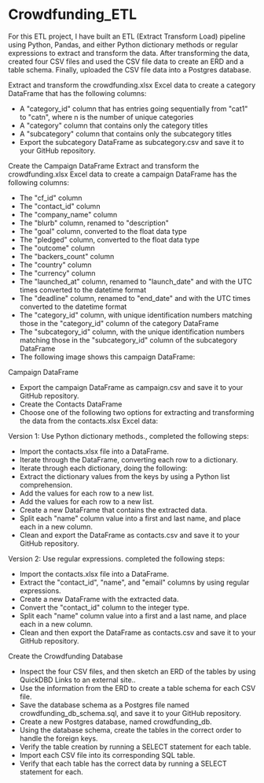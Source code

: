 # Crowdfunding_ETL

For this ETL project, I have built an ETL (Extract Transform Load) pipeline using Python, Pandas, and 
either Python dictionary methods or regular expressions to extract and transform the data. 
After transforming the data, created four CSV files and used the CSV file data to create an ERD and a table schema. 
Finally, uploaded the CSV file data into a Postgres database.

Extract and transform the crowdfunding.xlsx Excel data to create a category DataFrame that has the following columns:
* A "category_id" column that has entries going sequentially from "cat1" to "catn", where n is the number of unique categories
* A "category" column that contains only the category titles
* A "subcategory" column that contains only the subcategory titles
* Export the subcategory DataFrame as subcategory.csv and save it to your GitHub repository.

Create the Campaign DataFrame
Extract and transform the crowdfunding.xlsx Excel data to create a campaign DataFrame has the following columns:

* The "cf_id" column
* The "contact_id" column
* The "company_name" column
* The "blurb" column, renamed to "description"
* The "goal" column, converted to the float data type
* The "pledged" column, converted to the float data type
* The "outcome" column
* The "backers_count" column
* The "country" column
* The "currency" column
* The "launched_at" column, renamed to "launch_date" and with the UTC times converted to the datetime format
* The "deadline" column, renamed to "end_date" and with the UTC times converted to the datetime format
* The "category_id" column, with unique identification numbers matching those in the "category_id" column of the category DataFrame
* The "subcategory_id" column, with the unique identification numbers matching those in the "subcategory_id" column of the subcategory DataFrame
* The following image shows this campaign DataFrame:

Campaign DataFrame

* Export the campaign DataFrame as campaign.csv and save it to your GitHub repository.
* Create the Contacts DataFrame
* Choose one of the following two options for extracting and transforming the data from the contacts.xlsx Excel data:

Version 1: Use Python dictionary methods., completed the following steps:

* Import the contacts.xlsx file into a DataFrame.
* Iterate through the DataFrame, converting each row to a dictionary.
* Iterate through each dictionary, doing the following:
* Extract the dictionary values from the keys by using a Python list comprehension.
* Add the values for each row to a new list.
* Add the values for each row to a new list.
* Create a new DataFrame that contains the extracted data.
* Split each "name" column value into a first and last name, and place each in a new column.
* Clean and export the DataFrame as contacts.csv and save it to your GitHub repository.

Version 2: Use regular expressions. completed the following steps:

* Import the contacts.xlsx file into a DataFrame.
* Extract the "contact_id", "name", and "email" columns by using regular expressions.
* Create a new DataFrame with the extracted data.
* Convert the "contact_id" column to the integer type.
* Split each "name" column value into a first and a last name, and place each in a new column.
* Clean and then export the DataFrame as contacts.csv and save it to your GitHub repository.


Create the Crowdfunding Database

* Inspect the four CSV files, and then sketch an ERD of the tables by using QuickDBD Links to an external site..
* Use the information from the ERD to create a table schema for each CSV file.
* Save the database schema as a Postgres file named crowdfunding_db_schema.sql, and save it to your GitHub repository.
* Create a new Postgres database, named crowdfunding_db.
* Using the database schema, create the tables in the correct order to handle the foreign keys.
*  Verify the table creation by running a SELECT statement for each table.
* Import each CSV file into its corresponding SQL table.
*  Verify that each table has the correct data by running a SELECT statement for each.

